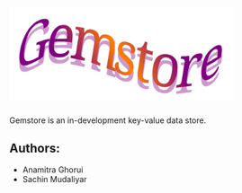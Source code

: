 # <img src="docs/media/logo.svg" alt="Gemstore" width="400" />

Gemstore is an in-development key-value data store.

## Authors:
 * Anamitra Ghorui
 * Sachin Mudaliyar